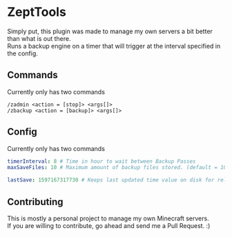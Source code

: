 # ZeptTools
Simply put, this plugin was made to manage my own servers a bit better than what is out there. <br>
Runs a backup engine on a timer that will trigger at the interval specified in the config.

## Commands ##
Currently only has two commands
```
/zadmin <action = [stop]> <args[]>
/zbackup <action = [backup]> <args[]>
```
## Config ##
Currently only has two commands
```yaml
timerInterval: 8 # Time in hour to wait between Backup Passes
maxSaveFiles: 10 # Maximum amount of backup files stored. (default = 10)

lastSave: 1597167317730 # Keeps last updated time value on disk for reliability, DO NOT TOUCH
```
## Contributing ##
This is mostly a personal project to manage my own Minecraft servers. <br>
If you are willing to contribute, go ahead and send me a Pull Request. :)

